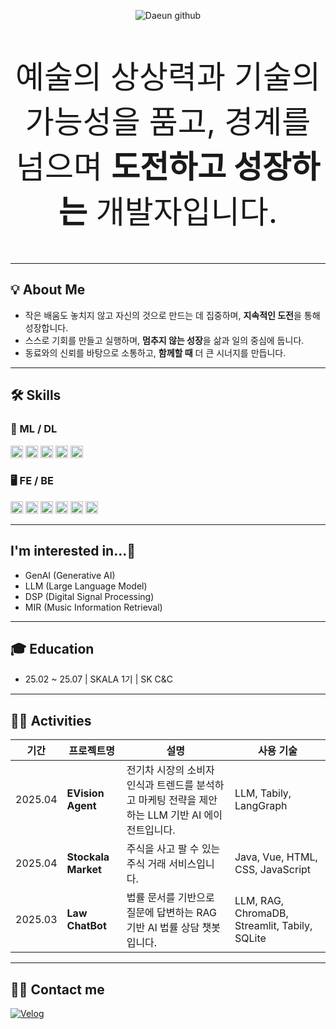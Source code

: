 <p align="center">
  <img
    src="https://capsule-render.vercel.app/api?type=venom&height=300&color=FFC0CB&text=Welcome%20%20&textBg=false&fontColor=707070&fontSize=40&fontAlignY=45&animation=fadeIn&desc=Daeun%20Kim&descAlignY=63&descSize=30&fontAlign=47&descAlign=56"
    alt="Daeun github"
  />
</p>

<p align="center" style="font-size:50px;">
예술의 상상력과 기술의 가능성을 품고, 경계를 넘으며 <strong>도전하고 성장하는</strong> 개발자입니다.
</p>

---

## 💡 About Me
- 작은 배움도 놓치지 않고 자신의 것으로 만드는 데 집중하며, <strong>지속적인 도전</strong>을 통해 성장합니다.  
- 스스로 기회를 만들고 실행하며, <strong>멈추지 않는 성장</strong>을 삶과 일의 중심에 둡니다.  
- 동료와의 신뢰를 바탕으로 소통하고, <strong>함께할 때</strong> 더 큰 시너지를 만듭니다.  

---

## 🛠️ Skills
### 🧠 ML / DL

<p align="left">
  <!-- 🟠 Orange → 🔴 Red 계열 (연한 → 진한) -->
  <img src="https://img.shields.io/badge/scikit--learn-%23F7931E.svg?style=for-the-badge&logo=scikit-learn&logoColor=white" alt="scikit-learn" height="20">  
  <img src="https://img.shields.io/badge/TensorFlow-FF6F00?style=for-the-badge&logo=tensorflow&logoColor=white" alt="TensorFlow" height="20">  
  <img src="https://img.shields.io/badge/PyTorch-EE4C2C?style=for-the-badge&logo=pytorch&logoColor=white" alt="PyTorch" height="20">  
  <!-- 🔷 Blue 계열 (연한 → 진한) -->
  <img src="https://img.shields.io/badge/Python-3776AB?style=for-the-badge&logo=python&logoColor=white" alt="Python" height="20">  
  <img src="https://img.shields.io/badge/pandas-%23150458.svg?style=for-the-badge&logo=pandas&logoColor=white" alt="pandas" height="20">
</p>

### 🖥️ FE / BE

<p align="left">
  <!-- 🟢 Green 계열 (연한 → 진한) -->
  <img src="https://img.shields.io/badge/Vue.js-4FC08D?style=for-the-badge&logo=vuedotjs&logoColor=white" alt="Vue.js" height="20">  
  <img src="https://img.shields.io/badge/Spring%20Boot-6DB33F?style=for-the-badge&logo=springboot&logoColor=white" alt="Spring Boot" height="20">  
  <!-- 🔷 Blue 계열 (연한 → 진한) -->
  <img src="https://img.shields.io/badge/Java-007396?style=for-the-badge&logo=java&logoColor=white" alt="Java" height="20">  
  <img src="https://img.shields.io/badge/MariaDB-003545?style=for-the-badge&logo=mariadb&logoColor=white" alt="MariaDB" height="20">  
  <!-- ⚫️ Gray/Black 계열 -->
  <img src="https://img.shields.io/badge/GitHub-181717?style=for-the-badge&logo=github&logoColor=white" alt="GitHub" height="20">
    <!-- 🔴 Red 계열 -->
  <img src="https://img.shields.io/badge/Oracle-F80000?style=for-the-badge&logo=oracle&logoColor=white" alt="Oracle" height="20">  
</p>

---
## I'm interested in...🐳
- GenAI (Generative AI)
- LLM (Large Language Model)
- DSP (Digital Signal Processing)
- MIR (Music Information Retrieval)

---
## 🎓 Education
- 25.02 ~ 25.07 | SKALA 1기 | SK C&C
---
## 👩‍💻 Activities

| 기간                | 프로젝트명                     | 설명                                                                 | 사용 기술                                         |
|---------------------|------------------------------|----------------------------------------------------------------------|--------------------------------------------------|
| 2025.04             | **EVision Agent**            | 전기차 시장의 소비자 인식과 트렌드를 분석하고 마케팅 전략을 제안하는 LLM 기반 AI 에이전트입니다. | LLM, Tabily, LangGraph                          |
| 2025.04             | **Stockala Market**       | 주식을 사고 팔 수 있는 주식 거래 서비스입니다.                              | Java, Vue, HTML, CSS, JavaScript                |
| 2025.03             | **Law ChatBot**              | 법률 문서를 기반으로 질문에 답변하는 RAG 기반 AI 법률 상담 챗봇입니다.       | LLM, RAG, ChromaDB, Streamlit, Tabily, SQLite   |

---
## 🧑‍💻 Contact me
<p align="left">
  <a href="https://velog.io/@ilikewhale/posts">
    <img src="https://img.shields.io/badge/Velog-20C997?style=for-the-badge&logo=velog&logoColor=white" alt="Velog">
  </a>
</p>
